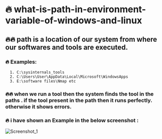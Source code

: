 # :fire: what-is-path-in-environment-variable-of-windows-and-linux

## :fire::fire:  path is a location of our system from where our softwares and tools are executed.
###   :fire: Examples: 
      1. C:\sysinternals_tools
      2. C:\Users\User\AppData\Local\Microsoft\WindowsApps
      3. E:\software files\Nmap etc
### :fire::fire: when we run a tool then the system finds the tool in the paths .  if the tool present in the path then it runs perfectly. otherwise it shows errors.

### :fire: i have shown an Example in the below screenshot : 

![Screenshot_1](https://user-images.githubusercontent.com/66565192/156969917-085237ad-51e4-4872-b160-f18c2b785a97.png)

